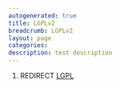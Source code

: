 ```yaml
---
autogenerated: true
title: LGPLv2
breadcrumb: LGPLv2
layout: page
categories: 
description: test description
---
```


1.  REDIRECT [LGPL](LGPL "wikilink")
